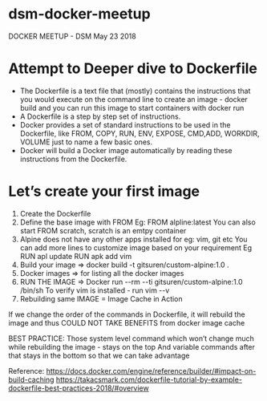 # dsm-docker-meetup

DOCKER MEETUP - DSM May 23 2018

Attempt to Deeper dive to Dockerfile
=====================================

* The Dockerfile is a text file that (mostly) contains the instructions that you would execute on the command line to create an image - docker build and you can run this image to start containers with docker run
* A Dockerfile is a step by step set of instructions.
* Docker provides a set of standard instructions to be used in the Dockerfile, like FROM, COPY, RUN, ENV, EXPOSE, CMD,ADD, WORKDIR, VOLUME just to name a few basic ones.
* Docker will build a Docker image automatically by reading these instructions from the Dockerfile.


Let’s create your first image
=============================

1. Create the Dockerfile
2. Define the base image with FROM
  Eg: FROM alpline:latest
  You can also start FROM scratch, scratch is an emtpy container
3. Alpine does not have any other apps installed for eg: vim, git etc
   You can add more lines to customize image based on your requirement
  Eg RUN apl update RUN apk add vim
4. Build your image => docker build -t gitsuren/custom-alpine:1.0 .
5. Docker images => for listing all the docker images
6. RUN THE IMAGE =>
  Docker run --rm --ti gitsuren/custom-alpine:1.0 /bin/sh
  To verify vim is installed - run vim --v
7. Rebuilding same IMAGE = Image Cache in Action


If we change the order of the commands in Dockerfile, it will rebuild the image and thus COULD NOT TAKE BENEFITS from docker image cache

BEST PRACTICE:
Those system level command which won’t change much while rebuilding the image - stays on the top
And variable commands after that stays in the bottom so that we can take advantage

Reference:
https://docs.docker.com/engine/reference/builder/#impact-on-build-caching
https://takacsmark.com/dockerfile-tutorial-by-example-dockerfile-best-practices-2018/#overview


